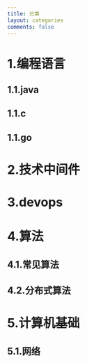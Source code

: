 ```yaml
---
title: 分类
layout: categories
comments: false
---
```



# 1.编程语言
## 1.1.java
## 1.1.c
## 1.1.go

# 2.技术中间件

# 3.devops

# 4.算法
## 4.1.常见算法
## 4.2.分布式算法

# 5.计算机基础

## 5.1.网络

